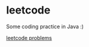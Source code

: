 # leetcode

Some coding practice in Java :) 

[leetcode problems](https://leetcode.com/problemset/all/)